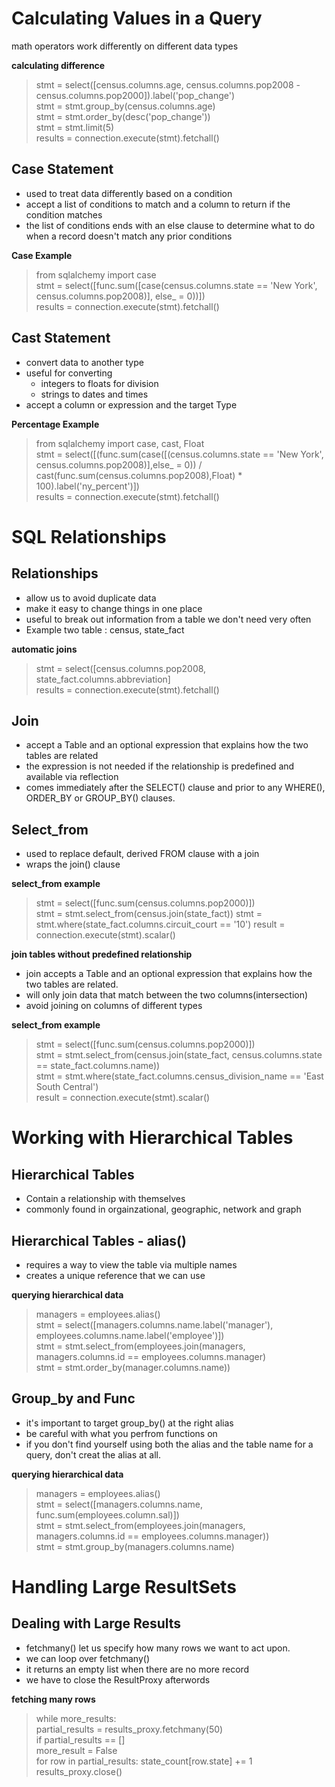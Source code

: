 # Calculating Values in a Query
math operators work differently on different data types

__calculating difference__
> stmt = select([census.columns.age, census.columns.pop2008 - census.columns.pop2000]).label('pop_change')  
> stmt = stmt.group_by(census.columns.age)  
> stmt = stmt.order_by(desc('pop_change'))  
> stmt = stmt.limit(5)  
> results = connection.execute(stmt).fetchall()

## Case Statement
- used to treat data differently based on a condition
- accept a list of conditions to match and a column to return if the condition matches
- the list of conditions ends with an else clause to determine what to do when a record doesn't match any prior conditions

__Case Example__
> from sqlalchemy import case  
> stmt = select([func.sum([case(census.columns.state == 'New York', census.columns.pop2008)], else_ = 0))])  
> results = connection.execute(stmt).fetchall()

## Cast Statement
- convert data to another type
- useful for converting
  - integers to floats for division
  - strings to dates and times
- accept a column or expression and the target Type

__Percentage Example__
> from sqlalchemy import case, cast, Float  
> stmt = select([(func.sum(case([(census.columns.state == 'New York', census.columns.pop2008)],else_ = 0)) / cast(func.sum(census.columns.pop2008),Float) * 100).label('ny_percent')])  
> results = connection.execute(stmt).fetchall()

# SQL Relationships
## Relationships
- allow us to avoid duplicate data
- make it easy to change things in one place
- useful to break out information from a table we don't need very often
- Example two table : census, state_fact

__automatic joins__
> stmt = select([census.columns.pop2008, state_fact.columns.abbreviation]  
> results = connection.execute(stmt).fetchall()  

## Join
- accept a Table and an optional expression that explains how the two tables are related
- the expression is not needed if the relationship is predefined and available via reflection
- comes immediately after the SELECT() clause and prior to any WHERE(), ORDER_BY or GROUP_BY() clauses.

## Select_from
- used to replace default, derived FROM clause with a join
- wraps the join() clause

__select_from example__
> stmt = select([func.sum(census.columns.pop2000)])  
> stmt = stmt.select_from(census.join(state_fact))
> stmt = stmt.where(state_fact.columns.circuit_court == '10')
> result = connection.execute(stmt).scalar()

__join tables without predefined relationship__
- join accepts a Table and an optional expression that explains how the two tables are related.
- will only join data that match between the two columns(intersection)
- avoid joining on columns of different types

__select_from example__
> stmt = select([func.sum(census.columns.pop2000)])  
> stmt = stmt.select_from(census.join(state_fact, census.columns.state == state_fact.columns.name))  
> stmt = stmt.where(state_fact.columns.census_division_name == 'East South Central')  
> result = connection.execute(stmt).scalar()

# Working with Hierarchical Tables
## Hierarchical Tables
- Contain a relationship with themselves
- commonly found in orgainzational, geographic, network and graph

## Hierarchical Tables - alias()
- requires a way to view the table via multiple names
- creates a unique reference that we can use

__querying hierarchical data__
> managers = employees.alias()  
> stmt = select([managers.columns.name.label('manager'), employees.columns.name.label('employee')])  
> stmt = stmt.select_from(employees.join(managers, managers.columns.id == employees.columns.manager)  
> stmt = stmt.order_by(manager.columns.name))

## Group_by and Func
- it's important to target group_by() at the right alias
- be careful with what you perfrom functions on
- if you don't find yourself using both the alias and the table name for a query, don't creat the alias at all.

__querying hierarchical data__
> managers = employees.alias()  
> stmt = select([managers.columns.name, func.sum(employees.column.sal)])  
> stmt = stmt.select_from(employees.join(managers, managers.columns.id == employees.columns.manager))  
> stmt = stmt.group_by(managers.columns.name)

# Handling Large ResultSets
## Dealing with Large Results
- fetchmany() let us specify how many rows we want to act upon.
- we can loop over fetchmany()
- it returns an empty list when there are no more record
- we have to close the ResultProxy afterwords

__fetching many rows__
> while more_results:  
> partial_results = results_proxy.fetchmany(50)  
> if partial_results == []  
> more_result = False  
> for row in partial_results:
> state_count[row.state] += 1  
> results_proxy.close()